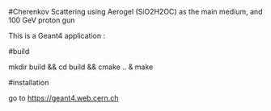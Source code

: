 #Cherenkov Scattering using Aerogel (SiO2H2OC) as the main medium, and 100 GeV proton gun


This is a Geant4 application :

#build

mkdir build && cd build && cmake .. & make


#installation

go to https://geant4.web.cern.ch
